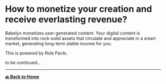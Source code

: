 # How to monetize your creation and receive everlasting revenue?

Babelyx monetizes user-generated content. Your digital content is transformed into rock-solid assets that circulate and appreciate in a smart market, generating long-term stable income for you.

This is powered by Role Pacts.

to be continued...

---

[**🔙 Back to Home**](../../home.md)

